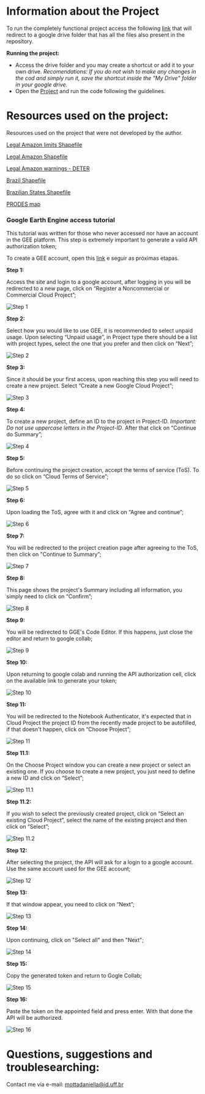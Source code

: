 # Information about the Project
To run the completely functional project access the following [link](https://drive.google.com/drive/folders/1k9EGD740iwaYUZlXihqT_NE9MO19i1P2?usp=sharing) that will redirect to a google drive folder that has all the files also present in the repository.  

**Running the project:**  

- Access the drive folder and you may create a shortcut or add it to your own drive. *Recomendations: If you do not wish to make any changes in the cod and simply run it, save the shortcut inside the "My Drive" folder in your google drive.*
- Open the [Project](https://colab.research.google.com/drive/1pEULrTHtwCxTVFyMLCdzV8f46pqELLlE?usp=sharing) and run the code following the guidelines.

# Resources used on the project:
Resources used on the project that were not developed by the author.  

[Legal Amazon limits Shapefile](https://geoftp.ibge.gov.br/organizacao_do_territorio/estrutura_territorial/amazonia_legal/2022/Limites_Amazonia_Legal_2022_shp.zip)  

[Legal Amazon Shapefile](http://terrabrasilis.dpi.inpe.br/download/dataset/legal-amz-aux/vector/brazilian_legal_amazon.zip)  

[Legal Amazon warnings - DETER](http://terrabrasilis.dpi.inpe.br/geonetwork/srv/por/catalog.search#/metadata/f2153c4a-915b-48a6-8658-963bdce7366c)  

[Brazil Shapefile](https://geoftp.ibge.gov.br/organizacao_do_territorio/malhas_territoriais/malhas_municipais/municipio_2022/Brasil/BR/BR_Pais_2022.zip)   

[Brazilian States Shapefile](https://geoftp.ibge.gov.br/organizacao_do_territorio/malhas_territoriais/malhas_municipais/municipio_2022/Brasil/BR/BR_UF_2022.zip)  

[PRODES map](http://terrabrasilis.dpi.inpe.br/app/map/deforestation/)  


### Google Earth Engine access tutorial
This tutorial was written for those who never accessed nor have an account in the GEE platform. This step is extremely important to generate a valid API authorization token;

To create a GEE account, open this [link](https://code.earthengine.google.com/register) e seguir as próximas etapas.

**Step 1:**  

Access the site and login to a google account, after logging in you will be redirected to a new page, click on “Register a Noncommercial or Commercial Cloud Project”;

![Step 1](https://github.com/MottaD2/TCC-Daniella_Motta/blob/e9c0025aff82e5bdc16f21034ffee3a2c37a0c56/_images_/1.png)

**Step 2:**  

Select how you would like to use GEE, it is recommended to select unpaid usage. Upon selecting “Unpaid usage”, in Project type there should be a list with project types, select the one that you prefer and then click on “Next”;

![Step 2](https://github.com/MottaD2/TCC-Daniella_Motta/blob/e9c0025aff82e5bdc16f21034ffee3a2c37a0c56/_images_/2.png)

**Step 3:**  

Since it should be your first access, upon reaching this step you will need to create a new project. Select “Create a new Google Cloud Project”;

![Step 3](https://github.com/MottaD2/TCC-Daniella_Motta/blob/e9c0025aff82e5bdc16f21034ffee3a2c37a0c56/_images_/3.png)

**Step 4:**  

To create a new project, define an ID to the project in Project-ID. *Important: Do not use uppercase letters in the Project-ID*. After that click on “Continue do Summary”;

![Step 4](https://github.com/MottaD2/TCC-Daniella_Motta/blob/e9c0025aff82e5bdc16f21034ffee3a2c37a0c56/_images_/4.png)

**Step 5:**  

Before continuing the project creation, accept the terms of service (ToS). To do so click on “Cloud Terms of Service”;

![Step 5](https://github.com/MottaD2/TCC-Daniella_Motta/blob/e9c0025aff82e5bdc16f21034ffee3a2c37a0c56/_images_/5.png)

**Step 6:**  

Upon loading the ToS, agree with it and click on “Agree and continue”;

![Step 6](https://github.com/MottaD2/TCC-Daniella_Motta/blob/e9c0025aff82e5bdc16f21034ffee3a2c37a0c56/_images_/6.png)

**Step 7:**  

You will be redirected to the project creation page after agreeing to the ToS, then click on "Continue to Summary”;

![Step 7](https://github.com/MottaD2/TCC-Daniella_Motta/blob/e9c0025aff82e5bdc16f21034ffee3a2c37a0c56/_images_/7.png)

**Step 8:**  

This page shows the project's Summary including all information, you simply need to click on “Confirm”;

![Step 8](https://github.com/MottaD2/TCC-Daniella_Motta/blob/e9c0025aff82e5bdc16f21034ffee3a2c37a0c56/_images_/8.png)


**Step 9:**  

You will be redirected to GGE's Code Editor. If this happens, just close the editor and return to google collab;

![Step 9](https://github.com/MottaD2/TCC-Daniella_Motta/blob/e9c0025aff82e5bdc16f21034ffee3a2c37a0c56/_images_/9.png)

**Step 10:**  

Upon returning to google colab and running the API authorization cell, click on the available link to generate your token;

![Step 10](https://github.com/MottaD2/TCC-Daniella_Motta/blob/e9c0025aff82e5bdc16f21034ffee3a2c37a0c56/_images_/10.png)

**Step 11:**  

You will be redirected to the Notebook Authenticator, it's expected that in Cloud Project the project ID from the recently made project to be autofilled, if that doesn't happen, click on “Choose Project”;

![Step 11](https://github.com/MottaD2/TCC-Daniella_Motta/blob/e9c0025aff82e5bdc16f21034ffee3a2c37a0c56/_images_/11.png)

**Step 11.1:**  

On the Choose Project window you can create a new project or select an existing one. If you choose to create a new project, you just need to define a new ID and click on “Select”;

![Step 11.1](https://github.com/MottaD2/TCC-Daniella_Motta/blob/e9c0025aff82e5bdc16f21034ffee3a2c37a0c56/_images_/12.png)

**Step 11.2:**  

If you wish to select the previously created project, click on “Select an existing Cloud Project”, select the name of the existing project and then click on “Select”;

![Step 11.2](https://github.com/MottaD2/TCC-Daniella_Motta/blob/e9c0025aff82e5bdc16f21034ffee3a2c37a0c56/_images_/13.png)

**Step 12:**  

After selecting the project, the API will ask for a login to a google account. Use the same account used for the GEE account;

![Step 12](https://github.com/MottaD2/TCC-Daniella_Motta/blob/e9c0025aff82e5bdc16f21034ffee3a2c37a0c56/_images_/14.png)

**Step 13:**  

If that window appear, you need to click on “Next”;

![Step 13](https://github.com/MottaD2/TCC-Daniella_Motta/blob/e9c0025aff82e5bdc16f21034ffee3a2c37a0c56/_images_/15.png)

**Step 14:**  

Upon continuing, click on "Select all" and then "Next";

![Step 14](https://github.com/MottaD2/TCC-Daniella_Motta/blob/e9c0025aff82e5bdc16f21034ffee3a2c37a0c56/_images_/16.png)

**Step 15:**  

Copy the generated token and return to Gogle Collab;

![Step 15](https://github.com/MottaD2/TCC-Daniella_Motta/blob/e9c0025aff82e5bdc16f21034ffee3a2c37a0c56/_images_/17.png)

**Step 16:**  

Paste the token on the appointed field and press enter. With that done the API will be authorized.

![Step 16](https://github.com/MottaD2/TCC-Daniella_Motta/blob/e9c0025aff82e5bdc16f21034ffee3a2c37a0c56/_images_/18.png)

# Questions, suggestions and troublesearching:
Contact me via e-mail: mottadaniella@id.uff.br
